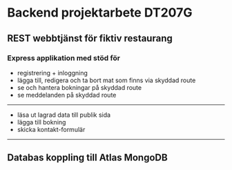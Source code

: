 # Backend projektarbete DT207G

## REST webbtjänst för fiktiv restaurang
### Express applikation med stöd för
* registrering + inloggning
* lägga till, redigera och ta bort mat som finns via skyddad route
* se och hantera bokningar på skyddad route
* se meddelanden på skyddad route
---
* läsa ut lagrad data till publik sida
* lägga till bokning
* skicka kontakt-formulär
---

## Databas koppling till Atlas MongoDB